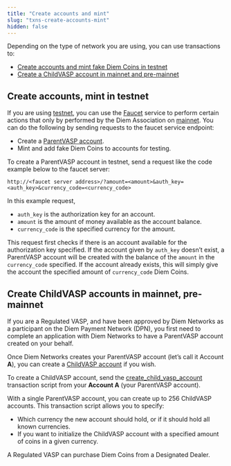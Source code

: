 ```yaml
---
title: "Create accounts and mint"
slug: "txns-create-accounts-mint"
hidden: false
---
```

Depending on the type of network you are using, you can use transactions to:
* [Create accounts and mint fake Diem Coins in testnet](/docs/transactions/txns-types/txns-create-accounts-mint#create-accounts-mint-in-testnet)
* [Create a ChildVASP account in mainnet and pre-mainnet](/docs/transactions/txns-types/txns-create-accounts-mint#create-childvasp-accounts-in-mainnet-pre-mainnet)

## Create accounts, mint in testnet

If you are using [testnet](../reference/glossary#tesnet), you can use the [Faucet](../reference/glossary#faucet) service to perform certain actions that only by performed by the Diem Association on [mainnet](../reference/glossary#mainnet). You can do the following by sending requests to the faucet service endpoint:
* Create a [ParentVASP account](../reference/glossary#parentvasp-account).
* Mint and add fake Diem Coins to accounts for testing.

To create a ParentVASP account in testnet, send a request like the code example below to the faucet server:
```http request
http://<faucet server address>/?amount=<amount>&auth_key=<auth_key>&currency_code=<currency_code>
```

In this example request,

* `auth_key` is the authorization key for an account.
* `amount` is the amount of money available as the account balance.
* `currency_code` is the specified currency for the amount.

This request first checks if there is an account available for the authorization key specified. If the account given by `auth_key` doesn’t exist, a ParentVASP account will be created with the balance of the `amount` in the `currency_code` specified. If the account already exists, this will simply give the account the specified amount of `currency_code` Diem Coins.

## Create ChildVASP accounts in mainnet, pre-mainnet

If you are a Regulated VASP, and have been approved by Diem Networks as a participant on the Diem Payment Network (DPN), you first need to complete an application with Diem Networks to have a ParentVASP account created on your behalf.

Once Diem Networks creates your ParentVASP account (let’s call it Account **A**), you can create a [ChildVASP account](../reference/glossary#childvasp-account) if you wish.

To create a ChildVASP account, send the [create_child_vasp_account](https://github.com/diem/diem/blob/main/diem-move/diem-framework/script_documentation/script_documentation.md#script-create_child_vasp_account) transaction script from your **Account A** (your ParentVASP account).

With a single ParentVASP account, you can create up to 256 ChildVASP accounts. This transaction script allows you to specify:
* Which currency the new account should hold, or if it should hold all known currencies.
* If you want to initialize the ChildVASP account with a specified amount of coins in a given currency.

A Regulated VASP can purchase Diem Coins from a Designated Dealer.
